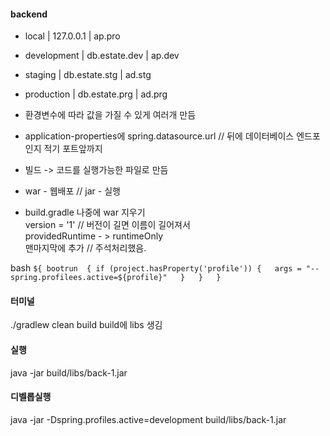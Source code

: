 #### backend

- local  | 127.0.0.1 | ap.pro
- development | db.estate.dev | ap.dev
- staging | db.estate.stg | ad.stg
- production | db.estate.prg | ad.prg

- 환경변수에 따라 값을 가질 수 있게 여러개 만듬

- application-properties에 spring.datasource.url // 뒤에 데이터베이스 엔드포인지 적기 포트앞까지

- 빌드 -> 코드를 실행가능한 파일로 만듬

- war - 웹배포  // jar - 실행


- build.gradle
  나중에 war 지우기   
  version = '1'  // 버전이 길면 이름이 길어져서  
  providedRuntime - > runtimeOnly  
  맨마지막에 추가 // 주석처리했음.  

bash
`${ bootrun  {
    if (project.hasProperty('profile')) {  
      args = "--spring.profilees.active=${profile}"  
    }  
  }  
}`

#### 터미널
./gradlew clean build
build에 libs 생김

#### 실행
java -jar build/libs/back-1.jar

#### 디벨롭실행
java -jar -Dspring.profiles.active=development build/libs/back-1.jar

